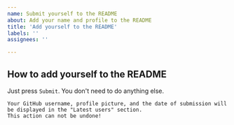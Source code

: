 ```yaml
---
name: Submit yourself to the README
about: Add your name and profile to the README
title: 'Add yourself to the README'
labels: ''
assignees: ''

---
```


## How to add yourself to the README
Just press `Submit`. You don't need to do anything else.


`Your GitHub username, profile picture, and the date of submission will be displayed in the "Latest users" section.`  
`This action can not be undone!`

